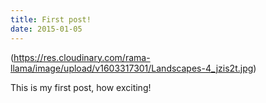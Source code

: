 ```yaml
---
title: First post!
date: 2015-01-05
---
```

(https://res.cloudinary.com/rama-llama/image/upload/v1603317301/Landscapes-4_jzis2t.jpg)


This is my first post, how exciting!